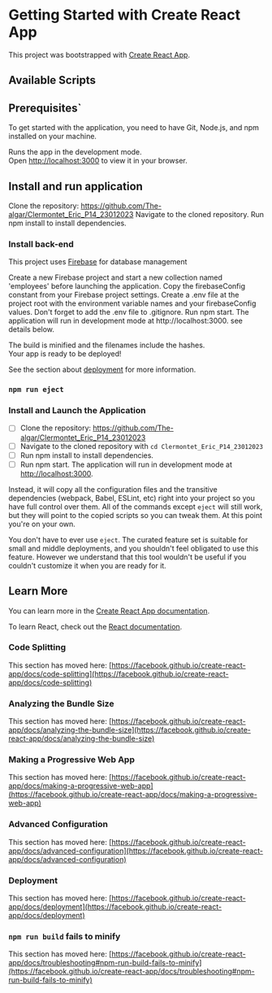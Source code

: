 # Getting Started with Create React App

This project was bootstrapped with [Create React App](https://github.com/facebook/create-react-app).

## Available Scripts

## Prerequisites`

To get started with the application, you need to have Git, Node.js, and npm installed on your machine.

Runs the app in the development mode.\
Open [http://localhost:3000](http://localhost:3000) to view it in your browser.

## Install and run application

Clone the repository: https://github.com/The-algar/Clermontet_Eric_P14_23012023
Navigate to the cloned repository.
Run npm install to install dependencies.

### Install back-end

This project uses [Firebase](https://firebase.google.com/) for database management

Create a new Firebase project and start a new collection named 'employees' before launching the application.
Copy the firebaseConfig constant from your Firebase project settings.
Create a .env file at the project root with the environment variable names and your firebaseConfig values. Don't forget to add the .env file to .gitignore.
Run npm start. The application will run in development mode at http://localhost:3000. see details below.

The build is minified and the filenames include the hashes.\
Your app is ready to be deployed!

See the section about [deployment](https://facebook.github.io/create-react-app/docs/deployment) for more information.

### `npm run eject`

### Install and Launch the Application

- [ ] Clone the repository: https://github.com/The-algar/Clermontet_Eric_P14_23012023
- [ ] Navigate to the cloned repository with `cd Clermontet_Eric_P14_23012023`
- [ ] Run npm install to install dependencies.
- [ ] Run npm start. The application will run in development mode at [http://localhost:3000](http://localhost:3000).

Instead, it will copy all the configuration files and the transitive dependencies (webpack, Babel, ESLint, etc) right into your project so you have full control over them. All of the commands except `eject` will still work, but they will point to the copied scripts so you can tweak them. At this point you're on your own.

You don't have to ever use `eject`. The curated feature set is suitable for small and middle deployments, and you shouldn't feel obligated to use this feature. However we understand that this tool wouldn't be useful if you couldn't customize it when you are ready for it.

## Learn More

You can learn more in the [Create React App documentation](https://facebook.github.io/create-react-app/docs/getting-started).

To learn React, check out the [React documentation](https://reactjs.org/).

### Code Splitting

This section has moved here: [https://facebook.github.io/create-react-app/docs/code-splitting](https://facebook.github.io/create-react-app/docs/code-splitting)

### Analyzing the Bundle Size

This section has moved here: [https://facebook.github.io/create-react-app/docs/analyzing-the-bundle-size](https://facebook.github.io/create-react-app/docs/analyzing-the-bundle-size)

### Making a Progressive Web App

This section has moved here: [https://facebook.github.io/create-react-app/docs/making-a-progressive-web-app](https://facebook.github.io/create-react-app/docs/making-a-progressive-web-app)

### Advanced Configuration

This section has moved here: [https://facebook.github.io/create-react-app/docs/advanced-configuration](https://facebook.github.io/create-react-app/docs/advanced-configuration)

### Deployment

This section has moved here: [https://facebook.github.io/create-react-app/docs/deployment](https://facebook.github.io/create-react-app/docs/deployment)

### `npm run build` fails to minify

This section has moved here: [https://facebook.github.io/create-react-app/docs/troubleshooting#npm-run-build-fails-to-minify](https://facebook.github.io/create-react-app/docs/troubleshooting#npm-run-build-fails-to-minify)
